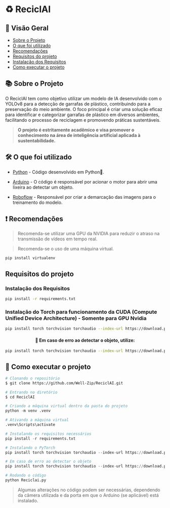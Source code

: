 # ♻ ReciclAI 

## 📖 Visão Geral
- [Sobre o Projeto](#-sobre-o-projeto)
- [O que foi utilizado](#-o-que-foi-utilizado)
- [Recomendações](#-recomendações)
- [Requisitos do projeto](#Requisitos-do-projeto)
- [Instalação dos Requisitos](#instalação-dos-requisitos)
- [Como executar o projeto](#-como-executar-o-projeto)


## 📚 Sobre o Projeto

O ReciclAI tem como objetivo utilizar um modelo de IA desenvolvido com o YOLOv8 para a detecção de garrafas de plástico, contribuindo para a preservação do meio ambiente. O foco principal é criar uma solução eficaz para identificar e categorizar garrafas de plástico em diversos ambientes, facilitando o processo de reciclagem e promovendo práticas sustentáveis.
> **O projeto é estritamente acadêmico e visa promover o conhecimento na área de inteligência artificial aplicada à sustentabilidade.**


## 🛠 O que foi utilizado
- [Python](https://www.python.org/downloads/) - Código desenvolvido em Python🐍.

- [Arduino](https://www.arduino.cc/en/software) - O código é responsável por acionar o motor para abrir uma lixeira ao detectar um objeto.

- [Roboflow](https://roboflow.com) - Responsável por criar a demarcação das imagens para o treinamento do modelo.

## ❗ Recomendações 

>Recomenda-se utilizar uma GPU da NVIDIA para reduzir o atraso na transmissão de vídeos em tempo real.

> Recomenda-se o uso de uma máquina virtual.

```bash
pip install virtualenv
```


## Requisitos do projeto


### Instalação dos Requisitos

```bash
pip install -r requirements.txt
```


### Instalação do Torch para funcionamento da CUDA (Compute Unified Device Architecture) - **Somente para GPU Nvidia**

```bash
pip install torch torchvision torchaudio --index-url https://download.pytorch.org/whl/cu121
```

<h4 align="center"> 
	🚨 Em caso de erro ao detectar o objeto, utilize:
</h4>

```bash
pip install torch torchvision torchaudio --index-url https://download.pytorch.org/whl/cu118
```

## 🚀 Como executar o projeto

```bash
# Clonando o repositório
$ git clone https://github.com/Well-Zip/ReciclAI.git

# Entrando no diretório  
$ cd ReciclAI
```

```python
# Criando a máquina virtual dentro da pasta do projeto
python -m venv .venv 

# Ativando a máquina virtual
.venv\Scripts\activate

# Instalando os requisitos necessários 
pip install -r requirements.txt

# Instalando o PyTorch
pip install torch torchvision torchaudio --index-url https://download.pytorch.org/whl/cu121

# Em caso de erro ao detectar o objeto
pip install torch torchvision torchaudio --index-url https://download.pytorch.org/whl/cu118
```
```python
# Rodando o código 
python Reciclai.py
```

> Algumas alterações no código podem ser necessárias, dependendo da câmera utilizada e da porta em que o Arduino (se aplicável) está instalado.
